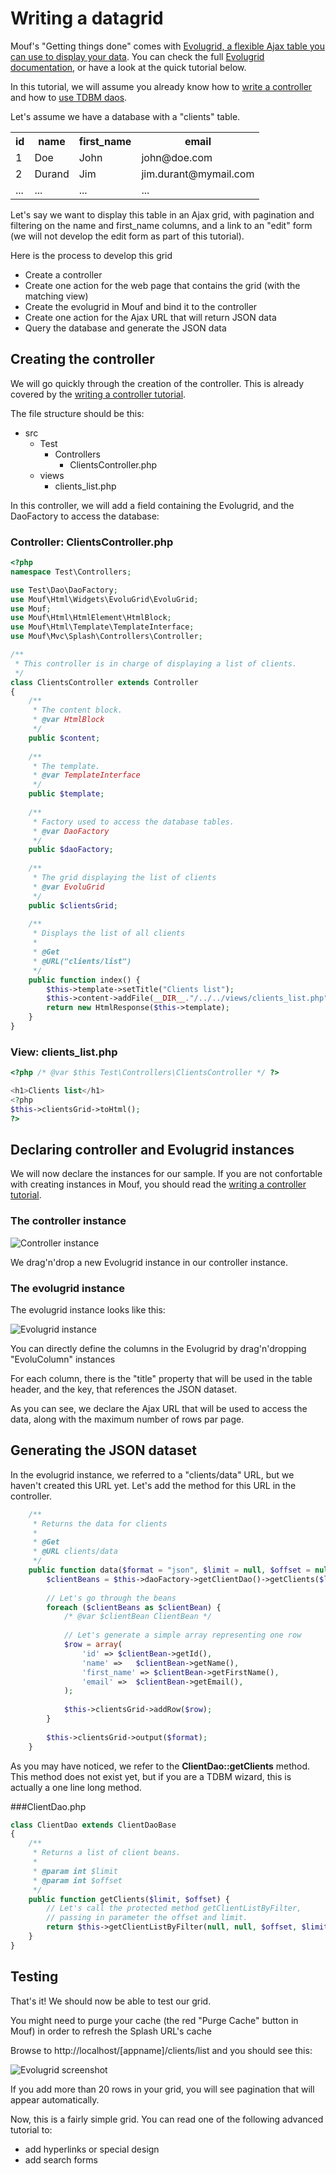 Writing a datagrid
==================

Mouf's "Getting things done" comes with [Evolugrid, a flexible Ajax table you can use to display your data](http://mouf-php.com/packages/mouf/html.widgets.evolugrid).
You can check the full [Evolugrid documentation](http://mouf-php.com/packages/mouf/html.widgets.evolugrid), or have a look at the quick tutorial below.

In this tutorial, we will assume you already know how to [write a controller](writing_a_controller.md) and how to [use TDBM daos](regenerating_daos.md).

Let's assume we have a database with a "clients" table.

<table class="table">
	<tr>
		<th>id</th>
		<th>name</th>
		<th>first_name</th>
		<th>email</th>
	</tr>
	<tr>
		<td>1</td>
		<td>Doe</td>
		<td>John</td>
		<td>john@doe.com</td>
	</tr>
	<tr>
		<td>2</td>
		<td>Durand</td>
		<td>Jim</td>
		<td>jim.durant@mymail.com</td>
	</tr>
	<tr>
		<td>...</td>
		<td>...</td>
		<td>...</td>
		<td>...</td>
	</tr>
</table>

Let's say we want to display this table in an Ajax grid, with pagination and filtering on the name and first_name columns, and a link to an "edit" form (we will not develop the edit form as part of this tutorial).

Here is the process to develop this grid

- Create a controller
- Create one action for the web page that contains the grid (with the matching view)
- Create the evolugrid in Mouf and bind it to the controller
- Create one action for the Ajax URL that will return JSON data
- Query the database and generate the JSON data

Creating the controller
-----------------------

We will go quickly through the creation of the controller. This is already covered by the [writing a controller tutorial](writing_a_controller.md).

The file structure should be this:

- src
	- Test
		- Controllers
			- ClientsController.php
	- views
		- clients_list.php

In this controller, we will add a field containing the Evolugrid, and the DaoFactory to access the database:


### Controller: ClientsController.php
```php
<?php
namespace Test\Controllers;

use Test\Dao\DaoFactory;
use Mouf\Html\Widgets\EvoluGrid\EvoluGrid;
use Mouf;
use Mouf\Html\HtmlElement\HtmlBlock;
use Mouf\Html\Template\TemplateInterface;
use Mouf\Mvc\Splash\Controllers\Controller;

/**
 * This controller is in charge of displaying a list of clients.
 */
class ClientsController extends Controller
{
	/**
	 * The content block.
	 * @var HtmlBlock
	 */
	public $content;
	
	/**
	 * The template.
	 * @var TemplateInterface
	 */
	public $template;
	
	/**
	 * Factory used to access the database tables.
	 * @var DaoFactory
	 */
	public $daoFactory;
	
	/**
	 * The grid displaying the list of clients
	 * @var EvoluGrid
	 */
	public $clientsGrid;
	
	/**
	 * Displays the list of all clients
	 * 
	 * @Get
	 * @URL("clients/list")
	 */
	public function index() {
		$this->template->setTitle("Clients list");
		$this->content->addFile(__DIR__."/../../views/clients_list.php", $this);
		return new HtmlResponse($this->template);
	}
}
```

### View: clients_list.php
```php
<?php /* @var $this Test\Controllers\ClientsController */ ?> 

<h1>Clients list</h1>
<?php
$this->clientsGrid->toHtml();
?>
```

Declaring controller and Evolugrid instances
--------------------------------------------

We will now declare the instances for our sample.
If you are not confortable with creating instances in Mouf, you should read the [writing a controller tutorial](writing_a_controller.md).

### The controller instance

![Controller instance](images/evolugrid_clientscontroller.png)

We drag'n'drop a new Evolugrid instance in our controller instance.

### The evolugrid instance

The evolugrid instance looks like this:

![Evolugrid instance](images/evolugrid_instance.png)

You can directly define the columns in the Evolugrid by drag'n'dropping "EvoluColumn" instances

For each column, there is the "title" property that will be used in the table header, and the key, that references
the JSON dataset.

As you can see, we declare the Ajax URL that will be used to access the data, along with the maximum number of rows par page.

Generating the JSON dataset
---------------------------

In the evolugrid instance, we referred to a "clients/data" URL, but we haven't created this URL yet.
Let's add the method for this URL in the controller.

```php
	/**
	 * Returns the data for clients
	 *
	 * @Get
	 * @URL clients/data
	 */
	public function data($format = "json", $limit = null, $offset = null) {
		$clientBeans = $this->daoFactory->getClientDao()->getClients($limit, $offset);
	
		// Let's go through the beans
		foreach ($clientBeans as $clientBean) {
			/* @var $clientBean ClientBean */
			
			// Let's generate a simple array representing one row
			$row = array(
				'id' =>	$clientBean->getId(),
				'name' =>	$clientBean->getName(),
				'first_name' =>	$clientBean->getFirstName(),
				'email' =>	$clientBean->getEmail(),
			);
			
			$this->clientsGrid->addRow($row);
		}
	
		$this->clientsGrid->output($format);
	}
```

As you may have noticed, we refer to the **ClientDao::getClients** method.
This method does not exist yet, but if you are a TDBM wizard, this is actually a one line long method.

###ClientDao.php
```php
class ClientDao extends ClientDaoBase
{
	/**
	 * Returns a list of client beans.
	 * 
	 * @param int $limit
	 * @param int $offset
	 */
	public function getClients($limit, $offset) {
		// Let's call the protected method getClientListByFilter,
		// passing in parameter the offset and limit.
		return $this->getClientListByFilter(null, null, $offset, $limit);
	}
}
```



Testing
-------

That's it! We should now be able to test our grid.

<div class="alert">You might need to purge your cache (the red "Purge Cache" button in Mouf) in order to refresh the Splash URL's cache</div>

Browse to http://localhost/[appname]/clients/list and you should see this:

![Evolugrid screenshot](images/evolugrid_result.png)

If you add more than 20 rows in your grid, you will see pagination that will appear automatically.

Now, this is a fairly simple grid.
You can read one of the following advanced tutorial to:

- add hyperlinks or special design
- add search forms



 